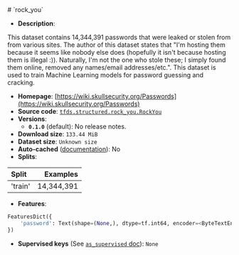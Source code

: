 <div itemscope itemtype="http://schema.org/Dataset">
  <div itemscope itemprop="includedInDataCatalog" itemtype="http://schema.org/DataCatalog">
    <meta itemprop="name" content="TensorFlow Datasets" />
  </div>
  <meta itemprop="name" content="rock_you" />
  <meta itemprop="description" content="This dataset contains 14,344,391 passwords that were leaked or stolen from from various sites. The author of this dataset states that &quot;I&#x27;m hosting them because it seems like nobody else does (hopefully it isn&#x27;t because hosting them is illegal :)). Naturally, I&#x27;m not the one who stole these; I simply found them online, removed any names/email addresses/etc.&quot;. This dataset is used to train Machine Learning models for password guessing and cracking.&#10;&#10;&#10;To use this dataset:&#10;&#10;```python&#10;import tensorflow_datasets as tfds&#10;&#10;ds = tfds.load(&#x27;rock_you&#x27;, split=&#x27;train&#x27;)&#10;for ex in ds.take(4):&#10;  print(ex)&#10;```&#10;&#10;See [the guide](https://www.tensorflow.org/datasets/overview) for more&#10;informations on [tensorflow_datasets](https://www.tensorflow.org/datasets).&#10;&#10;" />
  <meta itemprop="url" content="https://www.tensorflow.org/datasets/catalog/rock_you" />
  <meta itemprop="sameAs" content="https://wiki.skullsecurity.org/Passwords" />
  <meta itemprop="citation" content="" />
</div>
# `rock_you`

*   **Description**:

This dataset contains 14,344,391 passwords that were leaked or stolen from from
various sites. The author of this dataset states that "I'm hosting them because
it seems like nobody else does (hopefully it isn't because hosting them is
illegal :)). Naturally, I'm not the one who stole these; I simply found them
online, removed any names/email addresses/etc.". This dataset is used to train
Machine Learning models for password guessing and cracking.

*   **Homepage**:
    [https://wiki.skullsecurity.org/Passwords](https://wiki.skullsecurity.org/Passwords)
*   **Source code**:
    [`tfds.structured.rock_you.RockYou`](https://github.com/tensorflow/datasets/tree/master/tensorflow_datasets/structured/rock_you.py)
*   **Versions**:
    *   **`0.1.0`** (default): No release notes.
*   **Download size**: `133.44 MiB`
*   **Dataset size**: `Unknown size`
*   **Auto-cached**
    ([documentation](https://www.tensorflow.org/datasets/performances#auto-caching)):
    No
*   **Splits**:

Split   | Examples
:------ | ---------:
'train' | 14,344,391

*   **Features**:

```python
FeaturesDict({
    'password': Text(shape=(None,), dtype=tf.int64, encoder=<ByteTextEncoder vocab_size=257>),
})
```

*   **Supervised keys** (See
    [`as_supervised` doc](https://www.tensorflow.org/datasets/api_docs/python/tfds/load#args)):
    `None`
